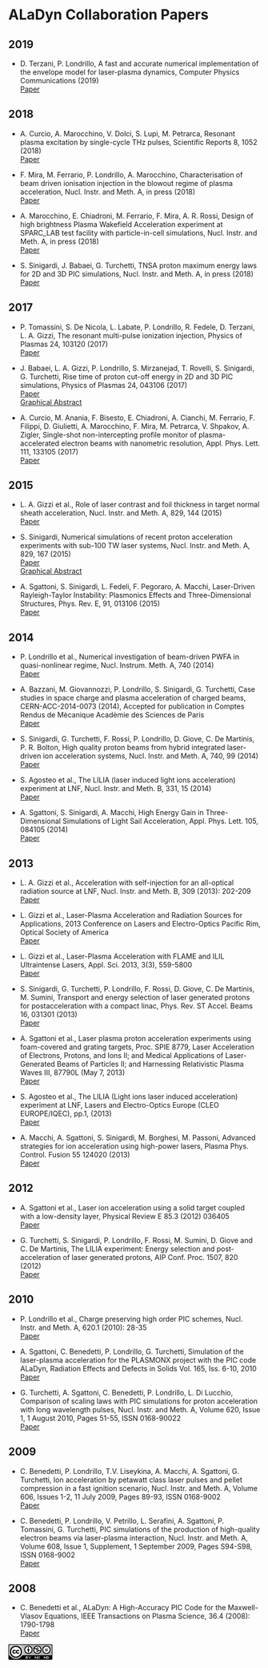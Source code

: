 # ALaDyn Collaboration Papers

## 2019

- D. Terzani, P. Londrillo,
A fast and accurate numerical implementation of the envelope model for laser-plasma dynamics,
Computer Physics Communications (2019)  
[Paper](https://doi.org/10.1016/j.cpc.2019.04.007)

## 2018

- A. Curcio, A. Marocchino, V. Dolci, S. Lupi, M. Petrarca,
Resonant plasma excitation by single-cycle THz pulses,
Scientific Reports 8, 1052 (2018)  
[Paper](https://doi.org/10.1038/s41598-017-18312-y)

- F. Mira, M. Ferrario, P. Londrillo, A. Marocchino, 
Characterisation of beam driven ionisation injection in the blowout regime of plasma acceleration, 
Nucl. Instr. and Meth. A, in press (2018)  
[Paper](https://doi.org/10.1016/j.nima.2018.01.019)

- A. Marocchino, E. Chiadroni, M. Ferrario, F. Mira, A. R. Rossi,
Design of high brightness Plasma Wakefield Acceleration experiment at SPARC_LAB test facility with particle-in-cell simulations,
Nucl. Instr. and Meth. A, in press (2018)  
[Paper](https://doi.org/10.1016/j.nima.2018.02.068)

- S. Sinigardi, J. Babaei, G. Turchetti,
TNSA proton maximum energy laws for 2D and 3D PIC simulations,
Nucl. Instr. and Meth. A, in press (2018)  
[Paper](https://doi.org/10.1016/j.nima.2018.01.057)

## 2017

- P. Tomassini, S. De Nicola, L. Labate, P. Londrillo, R. Fedele, D. Terzani, L. A. Gizzi,
The resonant multi-pulse ionization injection,
Physics of Plasmas 24, 103120 (2017)  
[Paper](https://doi.org/10.1063/1.5000696)


- J. Babaei, L. A. Gizzi, P. Londrillo, S. Mirzanejad, T. Rovelli, S. Sinigardi, G. Turchetti,
Rise time of proton cut-off energy in 2D and 3D PIC simulations,
Physics of Plasmas 24, 043106 (2017)  
[Paper](http://dx.doi.org/10.1063/1.4979901)  
[Graphical Abstract](abstracts/1611.08381.md)

- A. Curcio, M. Anania, F. Bisesto, E. Chiadroni, A. Cianchi, M. Ferrario, F. Filippi, D. Giulietti, A. Marocchino, F. Mira, M. Petrarca, V. Shpakov, A. Zigler, 
Single-shot non-intercepting profile monitor of plasma-accelerated electron beams with nanometric resolution,
Appl. Phys. Lett. 111, 133105 (2017)  
[Paper](https://doi.org/10.1063/1.4998932)

## 2015

- L. A. Gizzi et al.,
Role of laser contrast and foil thickness in target normal sheath acceleration,
Nucl. Instr. and Meth. A, 829, 144 (2015)  
[Paper](http://www.sciencedirect.com/science/article/pii/S0168900216000528)

- S. Sinigardi, 
Numerical simulations of recent proton acceleration experiments with sub-100 TW laser systems,
Nucl. Instr. and Meth. A, 829, 167 (2015)  
[Paper](http://www.sciencedirect.com/science/article/pii/S0168900216301620)  
[Graphical Abstract](abstracts/nima_829_2015.md)

- A. Sgattoni, S. Sinigardi, L. Fedeli, F. Pegoraro, A. Macchi, 
Laser-Driven Rayleigh-Taylor Instability: Plasmonics Effects and Three-Dimensional Structures, 
Phys. Rev. E, 91, 013106 (2015)  
[Paper](http://journals.aps.org/pre/abstract/10.1103/PhysRevE.91.013106)


## 2014

- P. Londrillo et al., 
Numerical investigation of beam-driven PWFA in quasi-nonlinear regime, 
Nucl. Instrum. Meth. A, 740 (2014)  
[Paper](http://www.sciencedirect.com/science/article/pii/S0168900213013740)

- A. Bazzani, M. Giovannozzi, P. Londrillo, S. Sinigardi, G. Turchetti, 
Case studies in space charge and plasma acceleration of charged beams, 
CERN-ACC-2014-0073 (2014), Accepted for publication in Comptes Rendus de Mècanique Acadèmie des Sciences de Paris  
[Paper](http://cds.cern.ch/record/1712519/files/CERN-ACC-2014-0073.pdf)

- S. Sinigardi, G. Turchetti, F. Rossi, P. Londrillo, D. Giove, C. De Martinis, P. R. Bolton, 
High quality proton beams from hybrid integrated laser-driven ion acceleration systems, 
Nucl. Instr. and Meth. A, 740, 99 (2014)  
[Paper](http://www.sciencedirect.com/science/article/pii/S0168900213014873)

- S. Agosteo et al.,
The LILIA (laser induced light ions acceleration) experiment at LNF, 
Nucl. Instr. and Meth. B, 331, 15 (2014)  
[Paper](http://www.sciencedirect.com/science/article/pii/S0168583X14001207)

- A. Sgattoni, S. Sinigardi, A. Macchi, 
High Energy Gain in Three-Dimensional Simulations of Light Sail Acceleration, 
Appl. Phys. Lett. 105, 084105 (2014)  
[Paper](http://aip.scitation.org/doi/10.1063/1.4894092)


## 2013

- L. A. Gizzi et al., 
Acceleration with self-injection for an all-optical radiation source at LNF, 
Nucl. Instr. and Meth. B, 309 (2013): 202-209  
[Paper](http://www.sciencedirect.com/science/article/pii/S0168583X13003017)

- L. Gizzi et al., 
Laser-Plasma Acceleration and Radiation Sources for Applications, 
2013 Conference on Lasers and Electro-Optics Pacific Rim, Optical Society of America  
[Paper](http://www.opticsinfobase.org/abstract.cfm?uri=CLEOPR-2013-TuD3_1)

- L. Gizzi et al., 
Laser-Plasma Acceleration with FLAME and ILIL Ultraintense Lasers, 
Appl. Sci. 2013, 3(3), 559-5800  
[Paper](http://www.mdpi.com/2076-3417/3/3/559)

- S. Sinigardi, G. Turchetti, P. Londrillo, F. Rossi, D. Giove, C. De Martinis, M. Sumini, 
Transport and energy selection of laser generated protons for postacceleration with a compact linac, 
Phys. Rev. ST Accel. Beams 16, 031301 (2013)  
[Paper](http://journals.aps.org/prstab/abstract/10.1103/PhysRevSTAB.16.031301)

- A. Sgattoni et al.,
Laser plasma proton acceleration experiments using foam-covered and grating targets, 
Proc. SPIE 8779, Laser Acceleration of Electrons, Protons, and Ions II; and Medical Applications of Laser-Generated Beams of Particles II; and Harnessing Relativistic Plasma Waves III, 87790L (May 7, 2013)  
[Paper](http://proceedings.spiedigitallibrary.org/proceeding.aspx?articleid=1686153)

- S. Agosteo et al., 
The LILIA (Light ions laser induced acceleration) experiment at LNF,
Lasers and Electro-Optics Europe (CLEO EUROPE/IQEC), pp.1, (2013)  
[Paper](http://ieeexplore.ieee.org/stamp/stamp.jsp?tp=&arnumber=6801173&isnumber=6800590)

- A. Macchi, A. Sgattoni, S. Sinigardi, M. Borghesi, M. Passoni, 
Advanced strategies for ion acceleration using high-power lasers,
Plasma Phys. Control. Fusion 55 124020 (2013)  
[Paper](http://iopscience.iop.org/0741-3335/55/12/124020/)


## 2012

- A. Sgattoni et al., 
Laser ion acceleration using a solid target coupled with a low-density layer, 
Physical Review E 85.3 (2012) 036405  
[Paper](http://journals.aps.org/pre/abstract/10.1103/PhysRevE.85.036405)

- G. Turchetti, S. Sinigardi, P. Londrillo, F. Rossi, M. Sumini, D. Giove and C. De Martinis, 
The LILIA experiment: Energy selection and post-acceleration of laser generated protons, 
AIP Conf. Proc. 1507, 820 (2012)  
[Paper](http://scitation.aip.org/content/aip/proceeding/aipcp/10.1063/1.4773804)


## 2010

- P. Londrillo et al., 
Charge preserving high order PIC schemes, 
Nucl. Instr. and Meth. A, 620.1 (2010): 28-35  
[Paper](http://www.sciencedirect.com/science/article/pii/S0168900210001233)

- A. Sgattoni, C. Benedetti, P. Londrillo, G. Turchetti, 
Simulation of the laser-plasma acceleration for the PLASMONX project with the PIC code ALaDyn, 
Radiation Effects and Defects in Solids Vol. 165, Iss. 6-10, 2010  
[Paper](http://www.tandfonline.com/doi/abs/10.1080/10420151003732072)

- G. Turchetti, A. Sgattoni, C. Benedetti, P. Londrillo, L. Di Lucchio, 
Comparison of scaling laws with PIC simulations for proton acceleration with long wavelength pulses, 
Nucl. Instr. and Meth. A, Volume 620, Issue 1, 1 August 2010, Pages 51-55, ISSN 0168-90022  
[Paper](http://www.sciencedirect.com/science/article/pii/S0168900210001270)


## 2009

- C. Benedetti, P. Londrillo, T.V. Liseykina, A. Macchi, A. Sgattoni, G. Turchetti, 
Ion acceleration by petawatt class laser pulses and pellet compression in a fast ignition scenario, 
Nucl. Instr. and Meth. A, Volume 606, Issues 1-2, 11 July 2009, Pages 89-93, ISSN 0168-9002  
[Paper](http://www.sciencedirect.com/science/article/pii/S0168900209005531)

- C. Benedetti, P. Londrillo, V. Petrillo, L. Serafini, A. Sgattoni, P. Tomassini, G. Turchetti, 
PIC simulations of the production of high-quality electron beams via laser-plasma interaction, 
Nucl. Instr. and Meth. A, Volume 608, Issue 1, Supplement, 1 September 2009, Pages S94-S98, ISSN 0168-9002  
[Paper](http://www.sciencedirect.com/science/article/pii/S0168900209009784)



## 2008

- C. Benedetti et al., 
ALaDyn: A High-Accuracy PIC Code for the Maxwell-Vlasov Equations, 
IEEE Transactions on Plasma Science, 36.4 (2008): 1790-1798  
[Paper](http://dx.doi.org/10.1109/TPS.2008.927143)


![BY-NC-ND](https://raw.githubusercontent.com/ALaDyn/Papers/master/img/cc.png)

